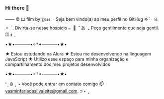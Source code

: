 ### Hi there 👋

─── © 🎞 film by 𝖄𝖆𝖘𝖘
ᆞSeja bem vindo(a) ao meu perfil no GitHug 𖤐 ּ ֗ ִ ּ
꒰꒰ ✧ ִ ۟   𓈒 Divirta-se nesse hospício ๑  ׄ 🥀 ִ  ʾʾ
 あ ׁ ₊ Peço gentilmente que seja gentil. ⩇⩇﹟ ׁ ֢

•★•─────•✧†✦─────•★•

★ Estou estudando na Alura
★ Estou me desenvolvendo na linguagem JavaScript
★ Utilizo esse espaço para minha organização e compartilhamento dos meu projetos desenvolvidos

•★•─────•✧†✦─────•★•

 ꜂ ⸼ 🩸 ˳ ࣪ ⭒ Você pode entrar em contato comigo 📫
yasminfariadasilvaleite@gmail.com. ੭࣪  ⭒ ࣪ ˳

